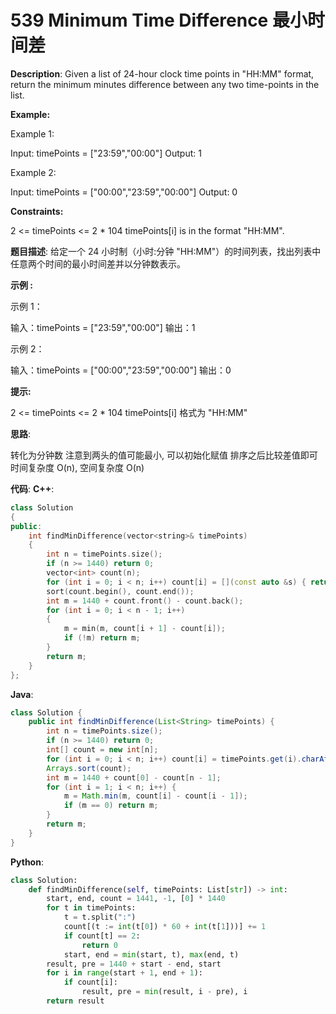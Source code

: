 # 539 Minimum Time Difference 最小时间差

__Description__:
Given a list of 24-hour clock time points in "HH:MM" format, return the minimum minutes difference between any two time-points in the list.

__Example:__

Example 1:

Input: timePoints = ["23:59","00:00"]
Output: 1

Example 2:

Input: timePoints = ["00:00","23:59","00:00"]
Output: 0

__Constraints:__

2 <= timePoints <= 2 * 104
timePoints[i] is in the format "HH:MM".

__题目描述__:
给定一个 24 小时制（小时:分钟 "HH:MM"）的时间列表，找出列表中任意两个时间的最小时间差并以分钟数表示。

__示例 :__

示例 1：

输入：timePoints = ["23:59","00:00"]
输出：1

示例 2：

输入：timePoints = ["00:00","23:59","00:00"]
输出：0

__提示:__

2 <= timePoints <= 2 * 104
timePoints[i] 格式为 "HH:MM"

__思路__:

转化为分钟数
注意到两头的值可能最小, 可以初始化赋值
排序之后比较差值即可
时间复杂度 O(n), 空间复杂度 O(n)

__代码__:
__C++__:

```C++
class Solution 
{
public:
    int findMinDifference(vector<string>& timePoints) 
    {
        int n = timePoints.size();
        if (n >= 1440) return 0;
        vector<int> count(n);
        for (int i = 0; i < n; i++) count[i] = [](const auto &s) { return s[0] * 600 + s[1] * 60 + s[3] * 10 + s[4]; }(timePoints[i]);
        sort(count.begin(), count.end());
        int m = 1440 + count.front() - count.back();
        for (int i = 0; i < n - 1; i++)
        {
            m = min(m, count[i + 1] - count[i]);
            if (!m) return m;
        }
        return m;
    }
};
```

__Java__:

```Java
class Solution {
    public int findMinDifference(List<String> timePoints) {
        int n = timePoints.size();
        if (n >= 1440) return 0;
        int[] count = new int[n];
        for (int i = 0; i < n; i++) count[i] = timePoints.get(i).charAt(0) * 600 + timePoints.get(i).charAt(1) * 60 + timePoints.get(i).charAt(3) * 10 + timePoints.get(i).charAt(4);
        Arrays.sort(count);
        int m = 1440 + count[0] - count[n - 1];
        for (int i = 1; i < n; i++) {
            m = Math.min(m, count[i] - count[i - 1]);
            if (m == 0) return m;
        }
        return m;
    }
}
```

__Python__:

```Python
class Solution:
    def findMinDifference(self, timePoints: List[str]) -> int:
        start, end, count = 1441, -1, [0] * 1440
        for t in timePoints:
            t = t.split(":")
            count[(t := int(t[0]) * 60 + int(t[1]))] += 1
            if count[t] == 2:
                return 0
            start, end = min(start, t), max(end, t)
        result, pre = 1440 + start - end, start
        for i in range(start + 1, end + 1):
            if count[i]:
                result, pre = min(result, i - pre), i
        return result
```
